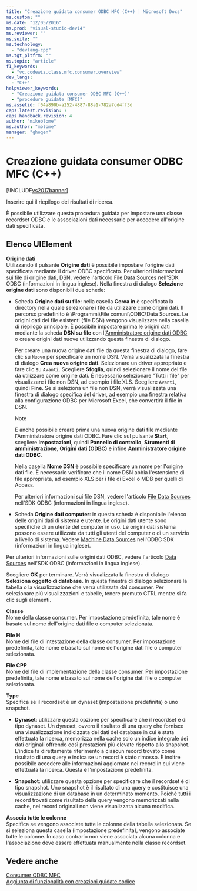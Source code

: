 ```yaml
---
title: "Creazione guidata consumer ODBC MFC (C++) | Microsoft Docs"
ms.custom: ""
ms.date: "12/05/2016"
ms.prod: "visual-studio-dev14"
ms.reviewer: ""
ms.suite: ""
ms.technology: 
  - "devlang-cpp"
ms.tgt_pltfrm: ""
ms.topic: "article"
f1_keywords: 
  - "vc.codewiz.class.mfc.consumer.overview"
dev_langs: 
  - "C++"
helpviewer_keywords: 
  - "Creazione guidata consumer ODBC MFC (C++)"
  - "procedure guidate [MFC]"
ms.assetid: f64a890b-a252-4887-88a1-782a7cd4ff3d
caps.latest.revision: 7
caps.handback.revision: 4
author: "mikeblome"
ms.author: "mblome"
manager: "ghogen"
---
```

# Creazione guidata consumer ODBC MFC (C++)
[!INCLUDE[vs2017banner](../../assembler/inline/includes/vs2017banner.md)]

Inserire qui il riepilogo dei risultati di ricerca.  
  
 È possibile utilizzare questa procedura guidata per impostare una classe recordset ODBC e le associazioni dati necessarie per accedere all'origine dati specificata.  
  
## Elenco UIElement  
 **Origine dati**  
 Utilizzando il pulsante **Origine dati** è possibile impostare l'origine dati specificata mediante il driver ODBC specificato.  Per ulteriori informazioni sui file di origine dati, DSN, vedere l'articolo [File Data Sources](https://msdn.microsoft.com/en-us/library/ms715401.aspx) nell'SDK ODBC \(informazioni in lingua inglese\).  Nella finestra di dialogo **Selezione origine dati** sono disponibili due schede:  
  
-   Scheda **Origine dati su file**: nella casella **Cerca in** è specificata la directory nella quale selezionare i file da utilizzare come origini dati.  Il percorso predefinito è \\Programmi\\File comuni\\ODBC\\Data Sources.  Le origini dati dei file esistenti \(file DSN\) vengono visualizzate nella casella di riepilogo principale.  È possibile impostare prima le origini dati mediante la scheda **DSN su file** con l'[Amministratore origine dati ODBC](https://msdn.microsoft.com/en-us/library/ms714024.aspx) o creare origini dati nuove utilizzando questa finestra di dialogo.  
  
     Per creare una nuova origine dati file da questa finestra di dialogo, fare clic su `Nuovo` per specificare un nome DSN. Verrà visualizzata la finestra di dialogo **Crea nuova origine dati**.  Selezionare un driver appropriato e fare clic su `Avanti`. Scegliere **Sfoglia**, quindi selezionare il nome del file da utilizzare come origine dati. È necessario selezionare "Tutti i file" per visualizzare i file non DSN, ad esempio i file XLS. Scegliere `Avanti`, quindi **Fine**. Se si seleziona un file non DSN, verrà visualizzata una finestra di dialogo specifica del driver, ad esempio una finestra relativa alla configurazione ODBC per Microsoft Excel, che convertirà il file in DSN.  
  
    > [!NOTE]
    >  È anche possibile creare prima una nuova origine dati file mediante l'Amministratore origine dati ODBC.  Fare clic sul pulsante **Start**, scegliere **Impostazioni**, quindi **Pannello di controllo**, **Strumenti di amministrazione**, **Origini dati \(ODBC\)** e infine **Amministratore origine dati ODBC**.  
  
     Nella casella **Nome DSN** è possibile specificare un nome per l'origine dati file.  È necessario verificare che il nome DSN abbia l'estensione di file appropriata, ad esempio XLS per i file di Excel o MDB per quelli di Access.  
  
     Per ulteriori informazioni sui file DSN, vedere l'articolo [File Data Sources](https://msdn.microsoft.com/en-us/library/ms715401.aspx) nell'SDK ODBC \(informazioni in lingua inglese\).  
  
-   Scheda **Origine dati computer**: in questa scheda è disponibile l'elenco delle origini dati di sistema e utente.  Le origini dati utente sono specifiche di un utente del computer in uso.  Le origini dati sistema possono essere utilizzate da tutti gli utenti del computer o di un servizio a livello di sistema.  Vedere [Machine Data Sources](https://msdn.microsoft.com/en-us/library/ms710952.aspx) nell'ODBC SDK \(informazioni in lingua inglese\).  
  
 Per ulteriori informazioni sulle origini dati ODBC, vedere l'articolo [Data Sources](https://msdn.microsoft.com/en-us/library/ms711688.aspx) nell'SDK ODBC \(informazioni in lingua inglese\).  
  
 Scegliere **OK** per terminare.  Verrà visualizzata la finestra di dialogo **Seleziona oggetto di database**.  In questa finestra di dialogo selezionare la tabella o la visualizzazione che verrà utilizzata dal consumer.  Per selezionare più visualizzazioni e tabelle, tenere premuto CTRL mentre si fa clic sugli elementi.  
  
 **Classe**  
 Nome della classe consumer. Per impostazione predefinita, tale nome è basato sul nome dell'origine dati file o computer selezionata.  
  
 **File H**  
 Nome del file di intestazione della classe consumer. Per impostazione predefinita, tale nome è basato sul nome dell'origine dati file o computer selezionata.  
  
 **File CPP**  
 Nome del file di implementazione della classe consumer. Per impostazione predefinita, tale nome è basato sul nome dell'origine dati file o computer selezionata.  
  
 **Type**  
 Specifica se il recordset è un dynaset \(impostazione predefinita\) o uno snapshot.  
  
-   **Dynaset**: utilizzare questa opzione per specificare che il recordset è di tipo dynaset.  Un dynaset, ovvero il risultato di una query che fornisce una visualizzazione indicizzata dei dati del database in cui è stata effettuata la ricerca,  memorizza nella cache solo un indice integrale dei dati originali offrendo così prestazioni più elevate rispetto allo snapshot.  L'indice fa direttamente riferimento a ciascun record trovato come risultato di una query e indica se un record è stato rimosso.  È inoltre possibile accedere alle informazioni aggiornate nei record in cui viene effettuata la ricerca.  Questa è l'impostazione predefinita.  
  
-   **Snapshot**: utilizzare questa opzione per specificare che il recordset è di tipo snapshot.  Uno snapshot è il risultato di una query e costituisce una visualizzazione di un database in un determinato momento.  Poiché tutti i record trovati come risultato della query vengono memorizzati nella cache, nei record originali non viene visualizzata alcuna modifica.  
  
 **Associa tutte le colonne**  
 Specifica se vengono associate tutte le colonne della tabella selezionata.  Se si seleziona questa casella \(impostazione predefinita\), vengono associate tutte le colonne. In caso contrario non viene associata alcuna colonna e l'associazione deve essere effettuata manualmente nella classe recordset.  
  
## Vedere anche  
 [Consumer ODBC MFC](../../mfc/reference/adding-an-mfc-odbc-consumer.md)   
 [Aggiunta di funzionalità con creazioni guidate codice](../../ide/adding-functionality-with-code-wizards-cpp.md)